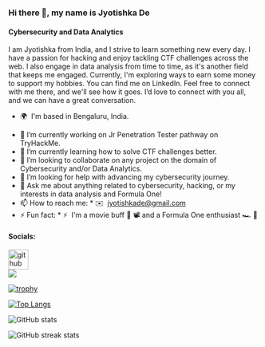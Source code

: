 ### Hi there 👋, my name is Jyotishka De
#### Cybersecurity and Data Analytics
I am Jyotishka from India, and I strive to learn something new every day. I have a passion for hacking and enjoy tackling CTF challenges across the web. I also engage in data analysis from time to time, as it's another field that keeps me engaged. Currently, I'm exploring ways to earn some money to support my hobbies. You can find me on LinkedIn. Feel free to connect with me there, and we'll see how it goes. I’d love to connect with you all, and we can have a great conversation.
* 🌍  I'm based in Bengaluru, India.

- 🔭 I’m currently working on Jr Penetration Tester pathway on TryHackMe. 
- 🌱 I’m currently learning how to solve CTF challenges better. 
- 👯 I’m looking to collaborate on any project on the domain of Cybersecurity and/or Data Analytics. 
- 🤔 I’m looking for help with advancing my cybersecurity journey. 
- 💬 Ask me about anything related to cybersecurity, hacking, or my interests in data analysis and Formula One! 
- 📫 How to reach me: * ✉️  [jyotishkade@gmail.com](mailto:jyotishkade@gmail.com) 
- ⚡ Fun fact: * ⚡  I'm a movie buff 🍿 📽️ and a Formula One enthusiast 🏎️ 🏁 

#### Socials:
[<img src='<svg xmlns="http://www.w3.org/2000/svg" x="0px" y="0px" width="100" height="100" viewBox="0 0 64 64">
<circle cx="32" cy="32" r="23" fill="#9c34c2"></circle><ellipse cx="32" cy="61" opacity=".3" rx="19" ry="3"></ellipse><path fill="#fff" d="M32,14c2.577,0,4.674-1.957,4.946-4.461C35.352,9.19,33.699,9,32,9	C19.297,9,9,19.297,9,32c0,1.699,0.19,3.352,0.539,4.946C12.044,36.674,14,34.577,14,32C14,22.075,22.075,14,32,14z" opacity=".3"></path><path fill="none" stroke="#fff" stroke-linecap="round" stroke-linejoin="round" stroke-miterlimit="10" stroke-width="3" d="M15.047,23.427c1.878-3.699,4.932-6.705,8.666-8.522"></path><path fill="#a0effe" d="M37.184,43.111c4.556-1.02,7.818-3.645,7.818-9.252c0-2.6-0.787-4.556-1.97-6.011	c-0.273-0.336-0.274-1.056-0.162-1.474c0.281-1.043,0.066-2.404-0.17-3.383c-0.177-0.73-0.94-1.156-1.662-0.949	c-1.707,0.491-3.115,1.466-4.138,2.136c-0.279,0.182-0.602,0.255-0.931,0.203c-1.244-0.197-2.581-0.282-3.964-0.302L32,24.113V24.08	c-1.383,0.02-2.72,0.105-3.964,0.302c-0.329,0.052-0.652-0.021-0.931-0.203c-1.023-0.669-2.431-1.644-4.138-2.136	c-0.721-0.208-1.485,0.219-1.662,0.949c-0.237,0.979-0.451,2.341-0.17,3.383c0.113,0.418,0.112,1.138-0.162,1.474	c-1.183,1.455-1.97,3.41-1.97,6.011c0,5.607,3.261,8.232,7.818,9.252c0.774,0.173,0.843,1.018,0.544,1.753	c-0.236,0.582-0.368,1.009-0.368,1.677v0.315c-0.168,0.046-0.342,0.087-0.53,0.111c-1.142,0.147-1.98,0-2.559-0.343	c-0.58-0.343-1.267-0.909-1.783-1.662c-0.435-0.635-1.375-2.003-3.596-1.949c-0.388-0.01-0.565,0.354-0.516,0.581	c0.044,0.2,0.22,0.516,0.924,0.773c0.706,0.259,1.169,0.788,1.556,1.411c0.431,0.695,0.693,2.143,2.196,3.218	c0.901,0.644,2.078,1.036,2.954,0.996c0.742-0.034,1.355,0.574,1.355,1.317l0.001,1.628c0,0.659-0.603,1.326-1.228,1.21	c1.854,0.624,4.129,0.813,6.229,0.84v-0.047l0.005,0.047c2.1-0.026,4.375-0.216,6.229-0.84c-0.625,0.115-1.228-0.552-1.228-1.21	l0.002-6.396c0-0.668-0.132-1.095-0.368-1.677C36.342,44.13,36.41,43.285,37.184,43.111z"></path><path d="M54.461,27.054C51.956,27.326,50,29.423,50,32c0,9.925-8.075,18-18,18	c-2.577,0-4.674,1.957-4.946,4.461C28.648,54.81,30.301,55,32,55c12.703,0,23-10.297,23-23C55,30.301,54.81,28.648,54.461,27.054z" opacity=".15"></path>
</svg>' alt='github' height='40'>](https://github.com/code-1819)  
[<img src='https://github.com/user-attachments/assets/6d9e554b-92a5-49f2-a756-6391ee22f58d'>](https://www.linkedin.com/in/https://www.linkedin.com/in/jyotishkade/)  

[![trophy](https://github-profile-trophy.vercel.app/?username=code-1819&show_icons=true&theme=chartreuse-dark)](https://github.com/ryo-ma/github-profile-trophy)

[![Top Langs](https://github-readme-stats.vercel.app/api/top-langs/?username=code-1819&layout=pie&theme=chartreuse-dark)](https://github.com/anuraghazra/github-readme-stats)

![GitHub stats](https://github-readme-stats.vercel.app/api?username=code-1819&show_icons=true&theme=chartreuse-dark)  

![GitHub streak stats](https://streak-stats.demolab.com/?user=code-1819&show_icons=true&theme=chartreuse-dark)  

